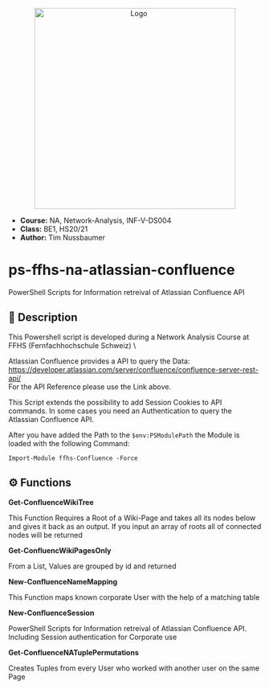 <p align="center"><img width="400" alt="Logo" src="https://www.ffhs.ch/typo3conf/ext/is_design/Resources/Public/img/logo.png"></p>

* **Course:** NA, Network-Analysis, INF-V-DS004 
* **Class:** BE1, HS20/21 
* **Author:** Tim Nussbaumer


# ps-ffhs-na-atlassian-confluence
PowerShell Scripts for Information retreival of Atlassian Confluence API

## 📌 Description
This Powershell script is developed during a Network Analysis Course at FFHS (Fernfachhochschule Schweiz) \


Atlassian Confluence provides a API to query the Data: https://developer.atlassian.com/server/confluence/confluence-server-rest-api/ \
For the API Reference please use the Link above.

This Script extends the possibility to add Session Cookies to API commands. In some cases you need an Authentication to query the Atlassian Confluence API.

After you have added the Path to the `$env:PSModulePath` the Module is loaded with the following Command:

```
Import-Module ffhs-Confluence -Force
```


## ⚙️ Functions
**Get-ConfluenceWikiTree**

This Function Requires a Root of a Wiki-Page and takes all its nodes below and gives it back as an output. If you input an array of roots all of connected nodes will be returned

**Get-ConfluencWikiPagesOnly**

From a List, Values are grouped by id and returned

**New-ConfluenceNameMapping**

This Function maps known corporate User with the help of a matching table

**New-ConfluenceSession**

PowerShell Scripts for Information retreival of Atlassian Confluence API. Including Session authentication for Corporate use

**Get-ConfluenceNATuplePermutations**

Creates Tuples from every User who worked with another user on the same Page
